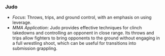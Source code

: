 ### **Judo**

- _Focus_: Throws, trips, and ground control, with an emphasis on using leverage.
- _MMA Application_: Judo provides effective techniques for clinch takedowns and controlling an opponent in close range. Its throws and trips allow fighters to bring opponents to the ground without engaging in a full wrestling shoot, which can be useful for transitions into submission grappling.